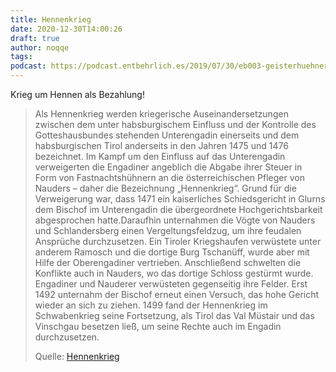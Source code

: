 ```yaml
---
title: Hennenkrieg
date: 2020-12-30T14:00:26
draft: true
author: noqqe
tags:
podcast: https://podcast.entbehrlich.es/2019/07/30/eb003-geisterhuehner-auf-der-linken-spur/
---
```


Krieg um Hennen als Bezahlung!

> Als Hennenkrieg werden kriegerische Auseinandersetzungen zwischen dem unter
> habsburgischem Einfluss und der Kontrolle des Gotteshausbundes stehenden
> Unterengadin einerseits und dem habsburgischen Tirol anderseits in den Jahren
> 1475 und 1476 bezeichnet. Im Kampf um den Einfluss auf das Unterengadin
> verweigerten die Engadiner angeblich die Abgabe ihrer Steuer in Form von
> Fastnachtshühnern an die österreichischen Pfleger von Nauders – daher die
> Bezeichnung „Hennenkrieg“. Grund für die Verweigerung war, dass 1471 ein
> kaiserliches Schiedsgericht in Glurns dem Bischof im Unterengadin die
> übergeordnete Hochgerichtsbarkeit abgesprochen hatte.Daraufhin unternahmen die
> Vögte von Nauders und Schlandersberg einen Vergeltungsfeldzug, um ihre
> feudalen Ansprüche durchzusetzen. Ein Tiroler Kriegshaufen verwüstete unter
> anderem Ramosch und die dortige Burg Tschanüff, wurde aber mit Hilfe der
> Oberengadiner vertrieben. Anschließend schwelten die Konflikte auch in
> Nauders, wo das dortige Schloss gestürmt wurde. Engadiner und Nauderer
> verwüsteten gegenseitig ihre Felder. Erst 1492 unternahm der Bischof erneut
> einen Versuch, das hohe Gericht wieder an sich zu ziehen. 1499 fand der
> Hennenkrieg im Schwabenkrieg seine Fortsetzung, als Tirol das Val Müstair und
> das Vinschgau besetzen ließ, um seine Rechte auch im Engadin durchzusetzen.
>
> Quelle: [Hennenkrieg](https://de.wikipedia.org/wiki/Hennenkrieg)

